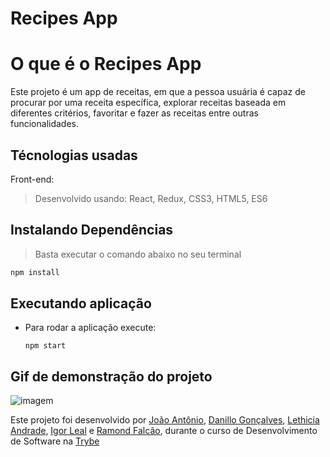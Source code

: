 # Recipes App

# O que é o Recipes App

Este projeto é um app de receitas, em que a pessoa usuária é capaz de procurar por uma receita específica, explorar receitas baseada em diferentes critérios, favoritar e fazer as receitas entre outras funcionalidades.

## Técnologias usadas

Front-end:
> Desenvolvido usando: React, Redux, CSS3, HTML5, ES6


## Instalando Dependências

> Basta executar o comando abaixo no seu terminal
```bash
npm install
``` 

## Executando aplicação
* Para rodar a aplicação execute:

  ```
  npm start
  ```

## Gif de demonstração do projeto
![imagem](apprecipes4.gif)

Este projeto foi desenvolvido por [João Antônio](https://www.linkedin.com/in/joaoantoniosilvaa/), [Danillo Gonçalves](https://github.com/danillogoncalves), [Lethicia Andrade](https://github.com/Lethiciahas), [Igor Leal](https://github.com/IgorHLeal) e [Ramond Falcão](https://github.com/ramondfalcao), durante o curso de Desenvolvimento de Software na [Trybe](https://www.betrybe.com/) 
